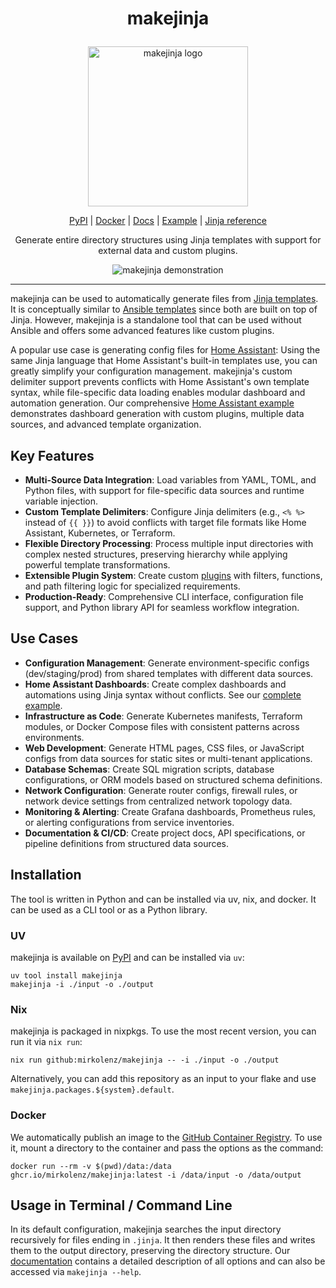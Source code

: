 <!-- markdownlint-disable MD033 MD041 -->
<h1><p align="center">makejinja</p></h1>

<p align="center">
  <img width="256px" alt="makejinja logo" src="https://raw.githubusercontent.com/mirkolenz/makejinja/main/assets/logo.png" />
</p>

<p align="center">
  <a href="https://pypi.org/project/makejinja/">PyPI</a> |
  <a href="https://github.com/users/mirkolenz/packages/container/package/makejinja">Docker</a> |
  <a href="https://mirkolenz.github.io/makejinja">Docs</a> |
  <a href="https://github.com/mirkolenz/makejinja/tree/main/tests/data">Example</a> |
  <a href="https://jinja.palletsprojects.com/en/3.1.x/templates">Jinja reference</a>
</p>

<p align="center">
  Generate entire directory structures using Jinja templates with support for external data and custom plugins.
</p>

<p align="center">
  <img alt="makejinja demonstration" src="https://mirkolenz.github.io/makejinja/assets/demo.gif" />
</p>

---

<!-- PDOC_START -->

makejinja can be used to automatically generate files from [Jinja templates](https://jinja.palletsprojects.com/en/3.1.x/templates).
It is conceptually similar to [Ansible templates](https://docs.ansible.com/ansible/latest/collections/ansible/builtin/template_module.html) since both are built on top of Jinja.
However, makejinja is a standalone tool that can be used without Ansible and offers some advanced features like custom plugins.

A popular use case is generating config files for [Home Assistant](https://www.home-assistant.io/):
Using the same Jinja language that Home Assistant's built-in templates use, you can greatly simplify your configuration management.
makejinja's custom delimiter support prevents conflicts with Home Assistant's own template syntax, while file-specific data loading enables modular dashboard and automation generation.
Our comprehensive [Home Assistant example](https://github.com/mirkolenz/makejinja/tree/main/tests/data) demonstrates dashboard generation with custom plugins, multiple data sources, and advanced template organization.

## Key Features

- **Multi-Source Data Integration**: Load variables from YAML, TOML, and Python files, with support for file-specific data sources and runtime variable injection.
- **Custom Template Delimiters**: Configure Jinja delimiters (e.g., `<% %>` instead of `{{ }}`) to avoid conflicts with target file formats like Home Assistant, Kubernetes, or Terraform.
- **Flexible Directory Processing**: Process multiple input directories with complex nested structures, preserving hierarchy while applying powerful template transformations.
- **Extensible Plugin System**: Create custom [plugins](https://mirkolenz.github.io/makejinja/makejinja/plugin.html#Plugin) with filters, functions, and path filtering logic for specialized requirements.
- **Production-Ready**: Comprehensive CLI interface, configuration file support, and Python library API for seamless workflow integration.

## Use Cases

- **Configuration Management**: Generate environment-specific configs (dev/staging/prod) from shared templates with different data sources.
- **Home Assistant Dashboards**: Create complex dashboards and automations using Jinja syntax without conflicts. See our [complete example](https://github.com/mirkolenz/makejinja/tree/main/tests/data).
- **Infrastructure as Code**: Generate Kubernetes manifests, Terraform modules, or Docker Compose files with consistent patterns across environments.
- **Web Development**: Generate HTML pages, CSS files, or JavaScript configs from data sources for static sites or multi-tenant applications.
- **Database Schemas**: Create SQL migration scripts, database configurations, or ORM models based on structured schema definitions.
- **Network Configuration**: Generate router configs, firewall rules, or network device settings from centralized network topology data.
- **Monitoring & Alerting**: Create Grafana dashboards, Prometheus rules, or alerting configurations from service inventories.
- **Documentation & CI/CD**: Create project docs, API specifications, or pipeline definitions from structured data sources.

## Installation

The tool is written in Python and can be installed via uv, nix, and docker.
It can be used as a CLI tool or as a Python library.

### UV

makejinja is available on [PyPI](https://pypi.org/project/makejinja/) and can be installed via `uv`:

```shell
uv tool install makejinja
makejinja -i ./input -o ./output
```

### Nix

makejinja is packaged in nixpkgs.
To use the most recent version, you can run it via `nix run`:

```shell
nix run github:mirkolenz/makejinja -- -i ./input -o ./output
```

Alternatively, you can add this repository as an input to your flake and use `makejinja.packages.${system}.default`.

### Docker

We automatically publish an image to the [GitHub Container Registry](https://ghcr.io/mirkolenz/makejinja).
To use it, mount a directory to the container and pass the options as the command:

```shell
docker run --rm -v $(pwd)/data:/data ghcr.io/mirkolenz/makejinja:latest -i /data/input -o /data/output
```

## Usage in Terminal / Command Line

In its default configuration, makejinja searches the input directory recursively for files ending in `.jinja`.
It then renders these files and writes them to the output directory, preserving the directory structure.
Our [documentation](https://mirkolenz.github.io/makejinja/makejinja/cli.html) contains a detailed description of all options and can also be accessed via `makejinja --help`.
